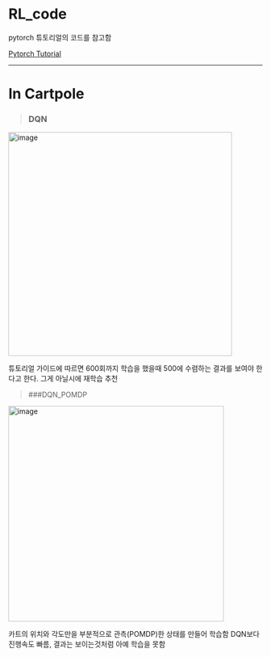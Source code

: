 # RL_code

pytorch 튜토리얼의 코드를 참고함

[Pytorch Tutorial](https://tutorials.pytorch.kr/intermediate/reinforcement_q_learning.html)

---
# In Cartpole

>### DQN

<img width="443" alt="image" src="https://github.com/mjkim001130/RL_code/assets/79756320/fe0fdac8-cb42-4465-a4a1-4159de13cb33">

튜토리얼 가이드에 따르면 600회까지 학습을 했을때 500에 수렴하는 결과를 보여야 한다고 한다. 그게 아닐시에 재학습 추천

>###DQN_POMDP

<img width="427" alt="image" src="https://github.com/mjkim001130/RL_code/assets/79756320/29f1d148-121a-4d60-83ee-beba4fc9cea8">

카트의 위치와 각도만을 부분적으로 관측(POMDP)한 상태를 만들어 학습함
DQN보다 진행속도 빠름, 결과는 보이는것처럼 아예 학습을 못함
